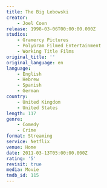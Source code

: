 ```yaml
---
title: The Big Lebowski
creator:
    - Joel Coen
release: 1998-03-06T00:00:00.000Z
studios:
    - Gramercy Pictures
    - PolyGram Filmed Entertainment
    - Working Title Films
original_title: ''
original_language: en
language:
    - English
    - Hebrew
    - Spanish
    - German
country:
    - United Kingdom
    - United States
length: 117
genre:
    - Comedy
    - Crime
format: Streaming
service: Netflix
venue: Home
date: 2011-03-13T05:00:00.000Z
rating: '5'
revisit: true
media: Movie
tmdb_id: 115
---
```



